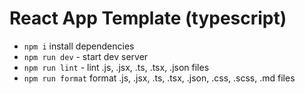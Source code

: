 # React App Template (typescript)

- `npm i` install dependencies
- `npm run dev` - start dev server
- `npm run lint` - lint .js, .jsx, .ts, .tsx, .json files
- `npm run format` format .js, .jsx, .ts, .tsx, .json, .css, .scss, .md files
